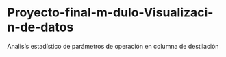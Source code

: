 # Proyecto-final-m-dulo-Visualizaci-n-de-datos
Analisís estadístico de parámetros de operación en columna de destilación
